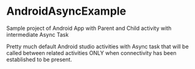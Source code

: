 # AndroidAsyncExample
Sample project of Android App with Parent and Child activity with intermediate Async Task

Pretty much default Android studio activities with Async task that will be called between related activities ONLY when connectivity has been established to be present.


